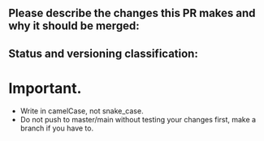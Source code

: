 ## Please describe the changes this PR makes and why it should be merged:

## Status and versioning classification:

<!--
Please move lines that apply to you out of the comment:
- Code changes have been tested against the Discord API, or there are no code changes
- I know how to update typings and have done so, or typings don't need updating
- This PR changes the library's interface (methods or parameters added)
- This PR includes breaking changes (methods removed or renamed, parameters moved or removed)
- This PR **only** includes non-code changes, like changes to documentation, README, etc.
-->


# Important.
- Write in camelCase, not snake_case.
- Do not push to master/main without testing your changes first, make a branch
  if you have to.
